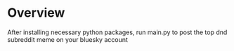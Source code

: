 # Overview

After installing necessary python packages, run main.py to post the top dnd subreddit meme on your bluesky account
